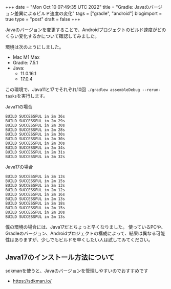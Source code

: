 +++
date = "Mon Oct 10 07:49:35 UTC 2022"
title = "Gradle: Javaのバージョン差異によるビルド速度の変化"
tags = ["gradle", "android"]
blogimport = true
type = "post"
draft = false
+++

Javaのバージョンを変更することで、Androidプロジェクトのビルド速度がどのくらい変化するかについて確認してみました。

環境は次のようにしました。

- Mac M1 Max
- Gradle: 7.5.1
- Java:
  - 11.0.16.1
  - 17.0.4

この環境で、Java11と17でそれぞれ10回 `./gradlew assembleDebug --rerun-tasks`を実行します。

Java11の場合

```text
BUILD SUCCESSFUL in 2m 36s
BUILD SUCCESSFUL in 2m 29s
BUILD SUCCESSFUL in 2m 30s
BUILD SUCCESSFUL in 2m 28s
BUILD SUCCESSFUL in 2m 30s
BUILD SUCCESSFUL in 2m 30s
BUILD SUCCESSFUL in 2m 30s
BUILD SUCCESSFUL in 2m 34s
BUILD SUCCESSFUL in 2m 31s
BUILD SUCCESSFUL in 2m 32s
```

Java17の場合

```text
BUILD SUCCESSFUL in 2m 13s
BUILD SUCCESSFUL in 2m 15s
BUILD SUCCESSFUL in 2m 13s
BUILD SUCCESSFUL in 2m 12s
BUILD SUCCESSFUL in 2m 16s
BUILD SUCCESSFUL in 2m 13s
BUILD SUCCESSFUL in 2m 18s
BUILD SUCCESSFUL in 2m 15s
BUILD SUCCESSFUL in 2m 20s
BUILD SUCCESSFUL in 2m 13s
```

僕の環境の場合には、Java17だとちょっと早くなりました。
使っているPCや、Gradleのバージョン、Androidプロジェクトの構成によって、結果は異なる可能性はありますが、少しでもビルドを早くしたい人は試してみてください。


## Java17のインストール方法について

sdkmanを使うと、Javaのバージョンを管理しやすいのでおすすめです

- https://sdkman.io/

